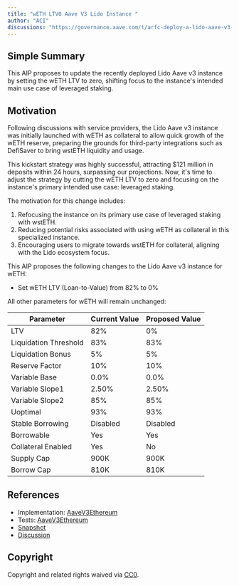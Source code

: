 ```yaml
---
title: "wETH LTV0 Aave V3 Lido Instance "
author: "ACI"
discussions: "https://governance.aave.com/t/arfc-deploy-a-lido-aave-v3-instance/18047/18"
---
```


## Simple Summary

This AIP proposes to update the recently deployed Lido Aave v3 instance by setting the wETH LTV to zero, shifting focus to the instance's intended main use case of leveraged staking.

## Motivation

Following discussions with service providers, the Lido Aave v3 instance was initially launched with wETH as collateral to allow quick growth of the wETH reserve, preparing the grounds for third-party integrations such as DefiSaver to bring wstETH liquidity and usage.

This kickstart strategy was highly successful, attracting $121 million in deposits within 24 hours, surpassing our projections. Now, it's time to adjust the strategy by cutting the wETH LTV to zero and focusing on the instance's primary intended use case: leveraged staking.

The motivation for this change includes:

1. Refocusing the instance on its primary use case of leveraged staking with wstETH.
2. Reducing potential risks associated with using wETH as collateral in this specialized instance.
3. Encouraging users to migrate towards wstETH for collateral, aligning with the Lido ecosystem focus.

This AIP proposes the following changes to the Lido Aave v3 instance for wETH:

- Set wETH LTV (Loan-to-Value) from 82% to 0%

All other parameters for wETH will remain unchanged:

| Parameter             | Current Value | Proposed Value |
| --------------------- | ------------- | -------------- |
| LTV                   | 82%           | 0%             |
| Liquidation Threshold | 83%           | 83%            |
| Liquidation Bonus     | 5%            | 5%             |
| Reserve Factor        | 10%           | 10%            |
| Variable Base         | 0.0%          | 0.0%           |
| Variable Slope1       | 2.50%         | 2.50%          |
| Variable Slope2       | 85%           | 85%            |
| Uoptimal              | 93%           | 93%            |
| Stable Borrowing      | Disabled      | Disabled       |
| Borrowable            | Yes           | Yes            |
| Collateral Enabled    | Yes           | No             |
| Supply Cap            | 900K          | 900K           |
| Borrow Cap            | 810K          | 810K           |

## References

- Implementation: [AaveV3Ethereum](https://github.com/bgd-labs/aave-proposals-v3/blob/main/src/20240729_AaveV3Ethereum_WETHLTV0AaveV3LidoInstance/AaveV3Ethereum_WETHLTV0AaveV3LidoInstance_20240729.sol)
- Tests: [AaveV3Ethereum](https://github.com/bgd-labs/aave-proposals-v3/blob/main/src/20240729_AaveV3Ethereum_WETHLTV0AaveV3LidoInstance/AaveV3Ethereum_WETHLTV0AaveV3LidoInstance_20240729.t.sol)
- [Snapshot](TODO)
- [Discussion](https://governance.aave.com/t/arfc-deploy-a-lido-aave-v3-instance/18047/18)

## Copyright

Copyright and related rights waived via [CC0](https://creativecommons.org/publicdomain/zero/1.0/).
